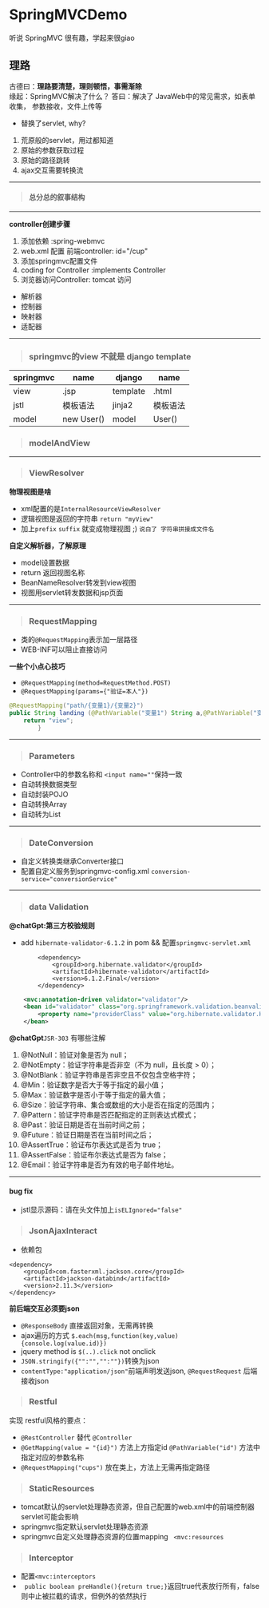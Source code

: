 # SpringMVCDemo
听说 SpringMVC 很有趣，学起来很giao


## 理路
古德曰：**理路要清楚，理则顿悟，事需渐除**  
缘起：SpringMVC解决了什么？ 答曰：解决了 JavaWeb中的常见需求，如表单收集， 参数接收，文件上传等
- 替换了servlet, why?
1. 荒原般的servlet，用过都知道
2. 原始的参数获取过程
3. 原始的路径跳转
4. ajax交互需要转换流
---
>#### 总分总的叙事结构

---

**controller创建步骤**
1. 添加依赖 :spring-webmvc
2. web.xml 配置 前端controller: id="/cup"
3. 添加springmvc配置文件
4. coding for Controller :implements Controller
5. 浏览器访问Controller: tomcat 访问


- 解析器
- 控制器
- 映射器
- 适配器

---
>### springmvc的view 不就是 django template
| springmvc | name       | django       | name   |  
|-----------|------------|--------------|--------|
| view      | .jsp       | template     | .html  |
| jstl      | 模板语法       | jinja2       | 模板语法   |
| model     | new User() | model        | User() |


>### modelAndView

---

>### ViewResolver
**物理视图是啥** 
- xml配置的是`InternalResourceViewResolver`
- 逻辑视图是返回的字符串 `return "myView"`
- 加上`prefix` `suffix` 就变成物理视图 ;) `说白了 字符串拼接成文件名`

**自定义解析器，了解原理**
- model设置数据
- return 返回视图名称 
- BeanNameResolver转发到view视图
- 视图用servlet转发数据和jsp页面


---

>### RequestMapping
+ 类的`@RequestMapping`表示加一层路径 
+ WEB-INF可以阻止直接访问

**一些个小点心技巧**
- `@RequestMapping(method=RequestMethod.POST) `
- `@RequestMapping(params={"验证=本人"})`
```java
@RequestMapping("path/{变量1}/{变量2}")
public String landing (@PathVariable("变量1") String a,@PathVariable("变量2") String b){
    return "view";
        }
```
---

>### Parameters

- Controller中的参数名称和 `<input name=""`保持一致
- 自动转换数据类型
- 自动封装POJO
- 自动转换Array
- 自动转为List

---

>### DateConversion

- 自定义转换类继承Converter接口
- 配置自定义服务到springmvc-config.xml `conversion-service="conversionService"`


---

>### data Validation 
**@chatGpt:第三方校验规则**
- add `hibernate-validator-6.1.2` in pom && 配置`springmvc-servlet.xml`
```pom
        <dependency>
            <groupId>org.hibernate.validator</groupId>
            <artifactId>hibernate-validator</artifactId>
            <version>6.1.2.Final</version>
        </dependency>
```
```xml
    <mvc:annotation-driven validator="validator"/>
    <bean id="validator" class="org.springframework.validation.beanvalidation.LocalValidatorFactoryBean">
        <property name="providerClass" value="org.hibernate.validator.HibernateValidator"/>
    </bean>
```

**@chatGpt**`JSR-303` 有哪些注解
1. @NotNull：验证对象是否为 null；
2. @NotEmpty：验证字符串是否非空（不为 null，且长度 > 0）；
3. @NotBlank：验证字符串是否非空且不仅包含空格字符；
4. @Min：验证数字是否大于等于指定的最小值；
5. @Max：验证数字是否小于等于指定的最大值；
6. @Size：验证字符串、集合或数组的大小是否在指定的范围内；
7. @Pattern：验证字符串是否匹配指定的正则表达式模式；
8. @Past：验证日期是否在当前时间之前；
9. @Future：验证日期是否在当前时间之后；
10. @AssertTrue：验证布尔表达式是否为 true；
11. @AssertFalse：验证布尔表达式是否为 false；
12. @Email：验证字符串是否为有效的电子邮件地址。

---
#### bug fix
- jstl显示源码：请在头文件加上`isELIgnored="false"`

> ### JsonAjaxInteract
- 依赖包 
```
<dependency>
    <groupId>com.fasterxml.jackson.core</groupId>
    <artifactId>jackson-databind</artifactId>
    <version>2.11.3</version>
</dependency>

```
**前后端交互必须要json**
- `@ResponseBody` 直接返回对象，无需再转换
- ajax遍历的方式 `$.each(msg,function(key,value){console.log(value.id)})`
- jquery method is `$(..).click` not onclick
- `JSON.stringify({"":"","":""})`转换为json
- `contentType:"application/json"`前端声明发送json, `@RequestRequest` 后端接收json



>### Restful
实现 restful风格的要点：
- `@RestController` 替代 `@Controller`
-  `@GetMapping(value = "{id}")` 方法上方指定id `@PathVariable("id")` 方法中指定对应的参数名称
- `@RequestMapping("cups")` 放在类上，方法上无需再指定路径


>### StaticResources
- tomcat默认的servlet处理静态资源，但自己配置的web.xml中的前端控制器servlet可能会影响
- springmvc指定默认servlet处理静态资源
- springmvc自定义处理静态资源的位置mapping ` <mvc:resources`

>### Interceptor

- 配置`<mvc:interceptors`
- ` public boolean preHandle(){return true;}`返回true代表放行所有，false则中止被拦截的请求，但例外的依然执行
